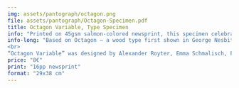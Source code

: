```yaml
---
img: assets/pantograph/octagon.png
file: assets/pantograph/Octagon-Specimen.pdf
title: Octagon Variable, Type Specimen
info: "Printed on 45gsm salmon-colored newsprint, this specimen celebrates the open-source launch of “Octagon Variable”, an educational type design project."
info-long: "Based on Octagon – a wood type first shown in George Nesbitt’s First Premium Wood Types Cut by Machinery in 1838 – “Octagon Variable” is a reimagination of the original design by Edwin Allen. Today, the original Octagon wood blocks of a full uppercase set in 8-line (no figures or lowercase seem to have existed) are part of the <a href=https://rrk.finearts.utexas.edu/?dt_portfolio=octagon? target=_blank>Rob Roy Kelly collection</a> in Austin, Texas. As part of a first year type design introduction class, we re-drew and re-imagined the design and pushed the already present spatial illusions further collaboratively. The specimen is completed by a short text that traces the origin of the typeface.
<br>
“Octagon Variable” was designed by Alexander Royter, Emma Schmalisch, Felix Willnauer, Friederike Temme, Greta Wachholz, Jason Tsiakas, Julia Baskal, Julia Schmidt, Kaja Wetzel, Kateryna Shelevytska, Lara Tamminga, Nina Vierke Liyani, Sania Salem, Sarah-Ann Roehlen, Sofiya Slyusarenko, Stina Scholz, Vanessa Schneider, Zoe Rygus with contributions by Pierre Pane-Farre and Simon Thiefes. “Octagon Variable” is made available under the Open Font License and can be downloaded as static as well as variable font file <a href=https://github.com/haw-type-design/octagon-variable/releases target=_blank>over here.</a> More information can be found on the <a href=https://github.com/haw-type-design/octagon-variable target=_blank>git hub repository.</a> "
price: "8€"
print: "16pp newsprint"
format: "29x38 cm"
---
```



